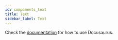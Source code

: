 ```yaml
---
id: components_text
title: Text
sidebar_label: Text
---
```


Check the [documentation](https://docusaurus.io) for how to use Docusaurus.
